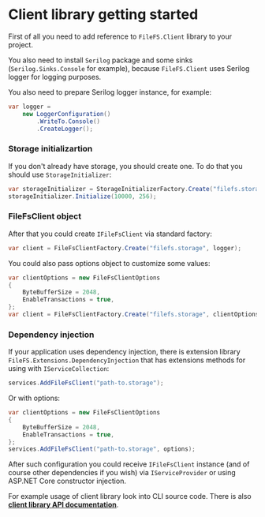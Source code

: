 # Client library getting started

First of all you need to add reference to `FileFS.Client` library to your project.

You also need to install `Serilog` package and some sinks (`Serilog.Sinks.Console` for example), because `FileFS.Client` uses Serilog logger for logging purposes.

You also need to prepare Serilog logger instance, for example:

```csharp
var logger =
    new LoggerConfiguration()
        .WriteTo.Console()
        .CreateLogger();
```

### Storage initializartion

If you don't already have storage, you should create one. To do that you should use `StorageInitializer`:

```csharp
var storageInitializer = StorageInitializerFactory.Create("filefs.storage", logger);
storageInitializer.Initialize(10000, 256);
```

### FileFsClient object

After that you could create `IFileFsClient` via standard factory:

```csharp
var client = FileFsClientFactory.Create("filefs.storage", logger);
```

You could also pass options object to customize some values:

```csharp
var clientOptions = new FileFsClientOptions
{
    ByteBufferSize = 2048,
    EnableTransactions = true,
};
var client = FileFsClientFactory.Create("filefs.storage", clientOptions, logger);
```

### Dependency injection

If your application uses dependency injection, there is extension library `FileFS.Extensions.DependencyInjection` that has extensions methods for using with `IServiceCollection`:

```csharp
services.AddFileFsClient("path-to.storage");
```

Or with options:

```csharp
var clientOptions = new FileFsClientOptions
{
    ByteBufferSize = 2048,
    EnableTransactions = true,
};
services.AddFileFsClient("path-to.storage", options);
```

After such configuration you could receive `IFileFsClient` instance (and of course other dependencies if you wish) via `IServiceProvider` or using ASP.NET Core constructor injection.

For example usage of client library look into CLI source code. There is also **[client library API documentation](Client-library-API)**.
